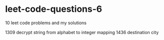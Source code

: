 # leet-code-questions-6

10 leet code problems and my solutions

1309 decrypt string from alphabet to integer mapping
1436 destination city
